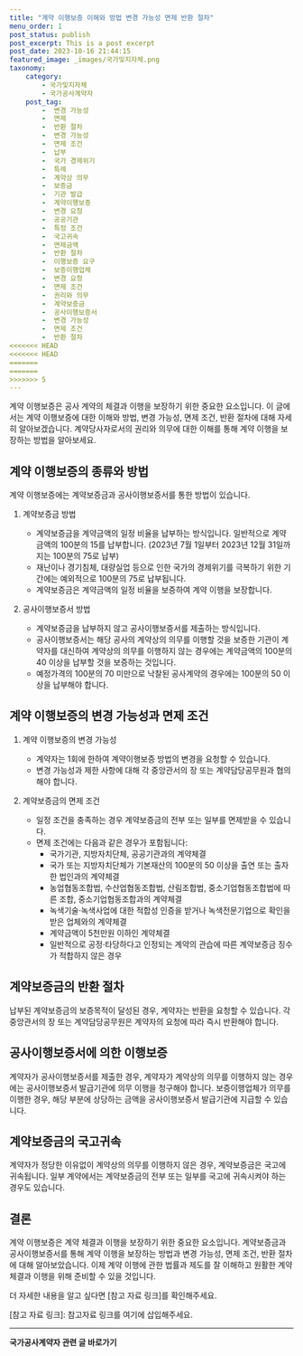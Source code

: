 ```yaml
---
title: "계약 이행보증 이해와 방법 변경 가능성 면제 반환 절차"
menu_order: 1
post_status: publish
post_excerpt: This is a post excerpt
post_date: 2023-10-16 21:44:15
featured_image: _images/국가및지자체.png
taxonomy:
    category:
        - 국가및지자체
        - 국가공사계약자
    post_tag:
        -  변경 가능성
        -  면제
        -  반환 절차
        -  변경 가능성
        -  면제 조건
        -  납부
        -  국가 경제위기
        -  특례
        -  계약상 의무
        -  보증금
        -  기관 발급
        -  계약이행보증
        -  변경 요청
        -  공공기관
        -  특정 조건
        -  국고귀속
        -  면제금액
        -  반환 절차
        -  이행보증 요구
        -  보증이행업체
        -  변경 요청
        -  면제 조건
        -  권리와 의무
        -  계약보증금
        -  공사이행보증서
        -  변경 가능성
        -  면제 조건
        -  반환 절차
<<<<<<< HEAD
<<<<<<< HEAD
=======
=======
>>>>>>> 5
---
```




계약 이행보증은 공사 계약의 체결과 이행을 보장하기 위한 중요한 요소입니다. 이 글에서는 계약 이행보증에 대한 이해와 방법, 변경 가능성, 면제 조건, 반환 절차에 대해 자세히 알아보겠습니다. 계약당사자로서의 권리와 의무에 대한 이해를 통해 계약 이행을 보장하는 방법을 알아보세요.

## 계약 이행보증의 종류와 방법

계약 이행보증에는 계약보증금과 공사이행보증서를 통한 방법이 있습니다.

1. 계약보증금 방법
   - 계약보증금을 계약금액의 일정 비율을 납부하는 방식입니다. 일반적으로 계약금액의 100분의 15를 납부합니다. (2023년 7월 1일부터 2023년 12월 31일까지는 100분의 75로 납부)
   - 재난이나 경기침체, 대량실업 등으로 인한 국가의 경제위기를 극복하기 위한 기간에는 예외적으로 100분의 75로 납부됩니다.
   - 계약보증금은 계약금액의 일정 비율을 보증하여 계약 이행을 보장합니다.

2. 공사이행보증서 방법
   - 계약보증금을 납부하지 않고 공사이행보증서를 제출하는 방식입니다.
   - 공사이행보증서는 해당 공사의 계약상의 의무를 이행할 것을 보증한 기관이 계약자를 대신하여 계약상의 의무를 이행하지 않는 경우에는 계약금액의 100분의 40 이상을 납부할 것을 보증하는 것입니다.
   - 예정가격의 100분의 70 미만으로 낙찰된 공사계약의 경우에는 100분의 50 이상을 납부해야 합니다.

## 계약 이행보증의 변경 가능성과 면제 조건

1. 계약 이행보증의 변경 가능성
   - 계약자는 1회에 한하여 계약이행보증 방법의 변경을 요청할 수 있습니다. 
   - 변경 가능성과 제한 사항에 대해 각 중앙관서의 장 또는 계약담당공무원과 협의해야 합니다.

2. 계약보증금의 면제 조건
   - 일정 조건을 충족하는 경우 계약보증금의 전부 또는 일부를 면제받을 수 있습니다.
   - 면제 조건에는 다음과 같은 경우가 포함됩니다:
     - 국가기관, 지방자치단체, 공공기관과의 계약체결
     - 국가 또는 지방자치단체가 기본재산의 100분의 50 이상을 출연 또는 출자한 법인과의 계약체결
     - 농업협동조합법, 수산업협동조합법, 산림조합법, 중소기업협동조합법에 따른 조합, 중소기업협동조합과의 계약체결
     - 녹색기술·녹색사업에 대한 적합성 인증을 받거나 녹색전문기업으로 확인을 받은 업체와의 계약체결
     - 계약금액이 5천만원 이하인 계약체결
     - 일반적으로 공정·타당하다고 인정되는 계약의 관습에 따른 계약보증금 징수가 적합하지 않은 경우

## 계약보증금의 반환 절차

납부된 계약보증금의 보증목적이 달성된 경우, 계약자는 반환을 요청할 수 있습니다. 각 중앙관서의 장 또는 계약담당공무원은 계약자의 요청에 따라 즉시 반환해야 합니다.

## 공사이행보증서에 의한 이행보증

계약자가 공사이행보증서를 제출한 경우, 계약자가 계약상의 의무를 이행하지 않는 경우에는 공사이행보증서 발급기관에 의무 이행을 청구해야 합니다. 보증이행업체가 의무를 이행한 경우, 해당 부분에 상당하는 금액을 공사이행보증서 발급기관에 지급할 수 있습니다.

## 계약보증금의 국고귀속

계약자가 정당한 이유없이 계약상의 의무를 이행하지 않은 경우, 계약보증금은 국고에 귀속됩니다. 일부 계약에서는 계약보증금의 전부 또는 일부를 국고에 귀속시켜야 하는 경우도 있습니다.

## 결론

계약 이행보증은 계약 체결과 이행을 보장하기 위한 중요한 요소입니다. 계약보증금과 공사이행보증서를 통해 계약 이행을 보장하는 방법과 변경 가능성, 면제 조건, 반환 절차에 대해 알아보았습니다. 이제 계약 이행에 관한 법률과 제도를 잘 이해하고 원활한 계약 체결과 이행을 위해 준비할 수 있을 것입니다.

더 자세한 내용을 알고 싶다면 [참고 자료 링크]를 확인해주세요.

[참고 자료 링크]: 참고자료 링크를 여기에 삽입해주세요.



<!-- wp:separator -->
<hr class="wp-block-separator has-alpha-channel-opacity"/>
<!-- /wp:separator -->

<!-- wp:group {"backgroundColor":"base","layout":{"type":"constrained"}} -->
<div class="wp-block-group has-base-background-color has-background"><!-- wp:paragraph {"align":"center","fontSize":"large"} -->
<p class="has-text-align-center has-large-font-size"><strong>국가공사계약자 관련 글 바로가기</strong></p>
<!-- /wp:paragraph -->


<!-- wp:latest-posts
{"categories":[{"id":6878,"count":19,"description":"","link":"https://uknowlaw.com/category/%ea%b5%ad%ea%b0%80%ea%b3%b5%ec%82%ac%ea%b3%84%ec%95%bd%ec%9e%90/","name":"국가공사계약자","slug":"국가공사계약자","taxonomy":"category","parent":0,"meta":[],"_links":{"self":[{"href":"https://uknowlaw.com/wp-json/wp/v2/categories/6878"}],"collection":[{"href":"https://uknowlaw.com/wp-json/wp/v2/categories"}],"about":[{"href":"https://uknowlaw.com/wp-json/wp/v2/taxonomies/category"}],"wp:post_type":[{"href":"https://uknowlaw.com/wp-json/wp/v2/posts?categories=6878"}],"curies":[{"name":"wp","href":"https://api.w.org/{rel}","templated":true}]}}],"postsToShow":100,"excerptLength":28,"postLayout":"grid","columns":2,"featuredImageAlign":"left","featuredImageSizeSlug":"large","fontSize":"medium"} /--></div>
<!-- /wp:group -->